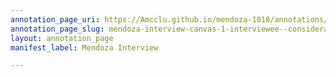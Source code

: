 ```yaml
---
annotation_page_uri: https://Amcclu.github.io/mendoza-1018/annotations/mendoza-interview-canvas-1-interviewee--consideration--reminiscing.json
annotation_page_slug: mendoza-interview-canvas-1-interviewee--consideration--reminiscing
layout: annotation_page
manifest_label: Mendoza Interview

---
```

